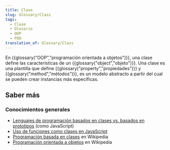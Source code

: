 ```yaml
---
title: Clase
slug: Glossary/Class
tags:
  - Clase
  - Glosario
  - OOP
  - POO
translation_of: Glossary/Class
---
```


En {{glossary("OOP","programación orientada a objetos")}}, una clase define las características de un {{glossary("object","objeto")}}. Una clase es una plantilla que define {{glossary("property","propiedades")}} y {{glossary("method","métodos")}}, es un modelo abstracto a partir del cual se pueden crear instancias más específicas.

## Saber más

### Conocimientos generales

- [Lenguajes de programación basados en clases vs. basados en prototipos](/es/docs/Web/JavaScript/Guide/Details_of_the_Object_Model) (como JavaScript)
- [Uso de funciones como clases en JavaScript](/es/docs/Learn/JavaScript/Objects)
- [Programación basada en clases](https://en.wikipedia.org/wiki/Class-based_programming) en Wikipedia
- [Programación orientada a objetos](https://en.wikipedia.org/wiki/Object-oriented_programming) en Wikipedia
